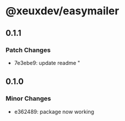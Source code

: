 # @xeuxdev/easymailer

## 0.1.1

### Patch Changes

- 7e3ebe9: update readme "

## 0.1.0

### Minor Changes

- e362489: package now working
